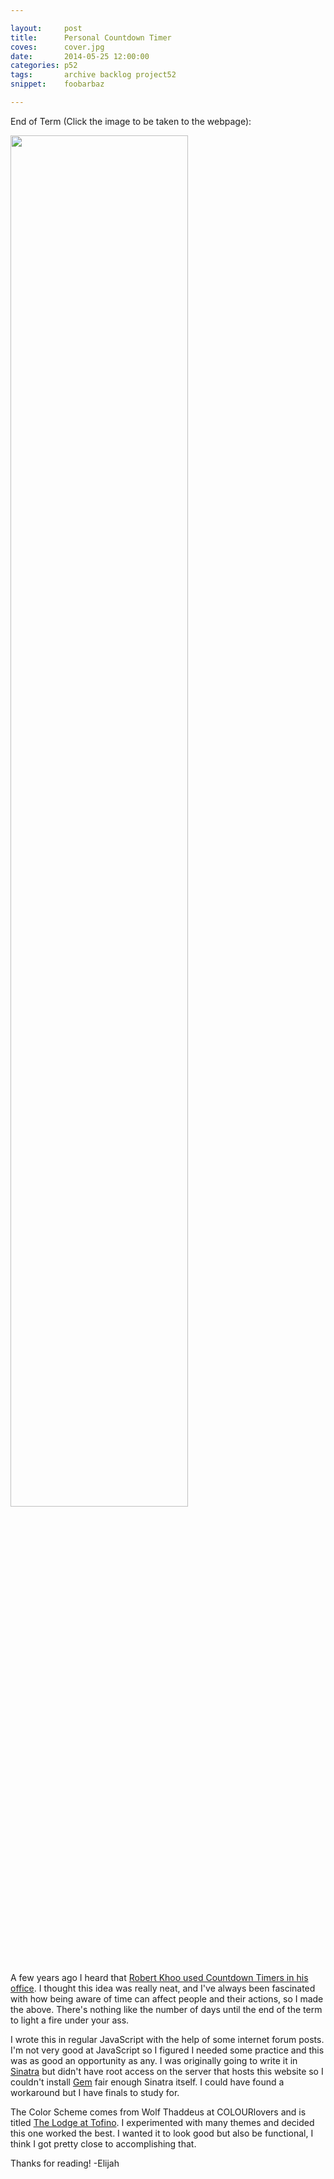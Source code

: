 ```yaml
---

layout:     post
title:      Personal Countdown Timer 
coves:      cover.jpg
date:       2014-05-25 12:00:00
categories: p52
tags:       archive backlog project52
snippet:    foobarbaz

---
```


End of Term (Click the image to be taken to the webpage): 

<a href="http://people.oregonstate.edu/~voigte/countdown.html">
    <img src="http://i.imgur.com/0Ad6VCB.png" width="75%">
</a>

A few years ago I heard that [Robert Khoo used Countdown Timers in his office](http://ow.ly/i/56Jev). I thought this idea was really neat, and I've always been fascinated with how being aware of time can affect people and their actions, so I made the above. There's nothing like the number of days until the end of the term to light a fire under your ass. 

I wrote this in regular JavaScript with the help of some internet forum posts. I'm not very good at JavaScript so I figured I needed some practice and this was as good an opportunity as any. I was originally going to write it in [Sinatra](http://www.sinatrarb.com/) but didn't have root access on the server that hosts this website so I couldn't install [Gem](https://rubygems.org/) fair enough Sinatra itself. I could have found a workaround but I have finals to study for.

The Color Scheme comes from Wolf Thaddeus at COLOURlovers and is titled [The Lodge at Tofino](http://www.colourlovers.com/palette/3381069/The_Lodge_at_Tofino). I experimented with many themes and decided this one worked the best. I wanted it to look good but also be functional, I think I got pretty close to accomplishing that.

Thanks for reading! -Elijah
